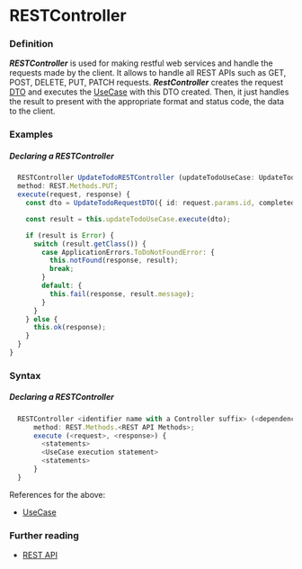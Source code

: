 # RESTController

### Definition

**_RESTController_** is used for making restful web services and handle the requests made by the client. It allows to handle all REST APIs such as GET, POST, DELETE, PUT, PATCH requests.
**_RestController_** creates the request [DTO](https://bitloops.com/docs/bitloops-language/components/dto) and executes the [UseCase](https://bitloops.com/docs/bitloops-language/components/usecase) with this DTO created. Then, it just handles the result to present with the appropriate format and status code, the data to the client.

### Examples

##### Declaring a RESTController

```typescript
  RESTController UpdateTodoRESTController (updateTodoUseCase: UpdateTodoUseCase) {
  method: REST.Methods.PUT;
  execute(request, response) {
    const dto = UpdateTodoRequestDTO({ id: request.params.id, completed: request.body.completed, title: request.body.title  });

    const result = this.updateTodoUseCase.execute(dto);

    if (result is Error) {
      switch (result.getClass()) {
        case ApplicationErrors.ToDoNotFoundError: {
          this.notFound(response, result);
          break;
        }
        default: {
          this.fail(response, result.message);
        }
      }
    } else {
      this.ok(response);
    }
  }
}
```

### Syntax

##### Declaring a RESTController

```typescript
  RESTController <identifier name with a Controller suffix> (<dependencies>) {
      method: REST.Methods.<REST API Methods>;
      execute (<request>, <response>) {
        <statements>
        <UseCase execution statement>
        <statements>
      }
  }
```

References for the above:

- [UseCase](https://bitloops.com/docs/bitloops-language/components/usecase)

### Further reading

- [REST API](https://www.redhat.com/en/topics/api/what-is-a-rest-api)
